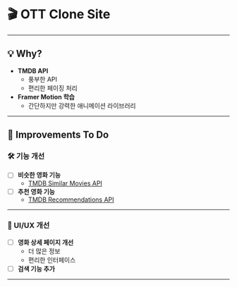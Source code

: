 # 🎬 OTT Clone Site

---

## 💡 **Why?**

- **TMDB API**
  - 풍부한 API
  - 편리한 페이징 처리
- **Framer Motion 학습**
  - 간단하지만 강력한 애니메이션 라이브러리

---

## 🚀 **Improvements To Do**

### 🛠 기능 개선

- [ ] **비슷한 영화 기능**
  - [TMDB Similar Movies API](https://developer.themoviedb.org/reference/movie-similar)
- [ ] **추천 영화 기능**
  - [TMDB Recommendations API](https://developer.themoviedb.org/reference/movie-recommendations)

---

### 🎨 UI/UX 개선

- [ ] **영화 상세 페이지 개선**
  - 더 많은 정보
  - 편리한 인터페이스
- [ ] **검색 기능 추가**

---

